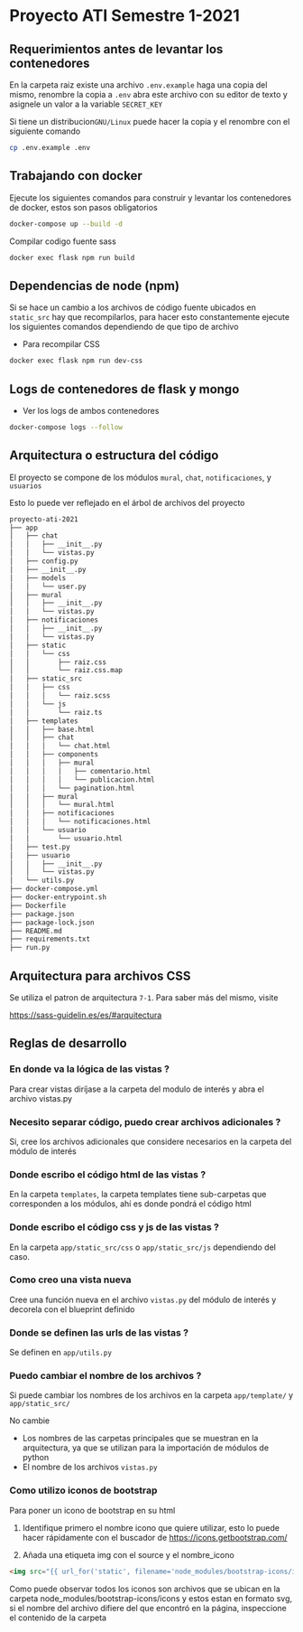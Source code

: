 # Proyecto ATI Semestre 1-2021

## Requerimientos antes de levantar los contenedores
En la carpeta raiz existe una archivo `.env.example` haga una copia del mismo, renombre la copia a `.env` abra este archivo con su editor de texto y asignele un valor a la variable `SECRET_KEY`

Si tiene un distribucion`GNU/Linux` puede hacer la copia y el renombre con el siguiente comando

```sh
cp .env.example .env
```

## Trabajando con docker

Ejecute los siguientes comandos para construir y levantar los contenedores de docker, estos son pasos obligatorios

```sh
docker-compose up --build -d
```

Compilar codigo fuente sass

```sh
docker exec flask npm run build
```
## Dependencias de node (npm)

Si se hace un cambio a los archivos de código fuente ubicados en `static_src` hay que recompilarlos, para hacer esto constantemente ejecute los siguientes comandos dependiendo de que tipo de archivo

- Para recompilar CSS
```sh
docker exec flask npm run dev-css
```

## Logs de contenedores de flask y mongo

- Ver los logs de ambos contenedores

```sh
docker-compose logs --follow
```

## Arquitectura o estructura del código

El proyecto se compone de los módulos `mural`, `chat`, `notificaciones`, y `usuarios`

Esto lo puede ver reflejado en el árbol de archivos del proyecto
```sh
proyecto-ati-2021
├── app
│   ├── chat
│   │   ├── __init__.py
│   │   └── vistas.py
│   ├── config.py
│   ├── __init__.py
│   ├── models
│   │   └── user.py
│   ├── mural
│   │   ├── __init__.py
│   │   └── vistas.py
│   ├── notificaciones
│   │   ├── __init__.py
│   │   └── vistas.py
│   ├── static
│   │   └── css
│   │       ├── raiz.css
│   │       └── raiz.css.map
│   ├── static_src
│   │   ├── css
│   │   │   └── raiz.scss
│   │   └── js
│   │       └── raiz.ts
│   ├── templates
│   │   ├── base.html
│   │   ├── chat
│   │   │   └── chat.html
│   │   ├── components
│   │   │   ├── mural
│   │   │   │   ├── comentario.html
│   │   │   │   └── publicacion.html
│   │   │   └── pagination.html
│   │   ├── mural
│   │   │   └── mural.html
│   │   ├── notificaciones
│   │   │   └── notificaciones.html
│   │   └── usuario
│   │       └── usuario.html
│   ├── test.py
│   ├── usuario
│   │   ├── __init__.py
│   │   └── vistas.py
│   └── utils.py
├── docker-compose.yml
├── docker-entrypoint.sh
├── Dockerfile
├── package.json
├── package-lock.json
├── README.md
├── requirements.txt
├── run.py
```

## Arquitectura para archivos CSS
Se utiliza el patron de arquitectura `7-1`. Para saber más del mismo, visite

https://sass-guidelin.es/es/#arquitectura

## Reglas de desarrollo

### En donde va la lógica de las vistas ?
Para crear vistas diríjase a la carpeta del modulo de interés y abra el archivo vistas.py

### Necesito separar código, puedo crear archivos adicionales ?
Si, cree los archivos adicionales que considere necesarios en la carpeta del módulo de interés

### Donde escribo el código html de las vistas ?
En la carpeta `templates`, la carpeta templates tiene sub-carpetas que corresponden a los módulos, ahí es donde pondrá el código html

### Donde escribo el código css y js de las vistas ?
En la carpeta `app/static_src/css` o `app/static_src/js` dependiendo del caso.

### Como creo una vista nueva
Cree una función nueva en el archivo `vistas.py` del módulo de interés y decorela con el blueprint definido

### Donde se definen las urls de las vistas ?
Se definen en `app/utils.py`

### Puedo cambiar el nombre de los archivos ?
Si puede cambiar los nombres de los archivos en la carpeta `app/template/` y `app/static_src/`

No cambie
- Los nombres de las carpetas principales que se muestran en la arquitectura, ya que se utilizan para la importación de módulos de python
- El nombre de los archivos `vistas.py`

### Como utilizo iconos de bootstrap
Para poner un icono de bootstrap en su html

1) Identifique primero el nombre icono que quiere utilizar, esto lo puede hacer rápidamente con el buscador de
https://icons.getbootstrap.com/

2) Añada una etiqueta img con el source y el nombre_icono
```html
<img src="{{ url_for('static', filename='node_modules/bootstrap-icons/icons/<nombre_icono>.svg') }}"
```

Como puede observar todos los iconos son archivos que se ubican en la carpeta node_modules/bootstrap-icons/icons y estos estan en formato svg, si el nombre del archivo difiere del que encontró en la página, inspeccione el contenido de la carpeta
